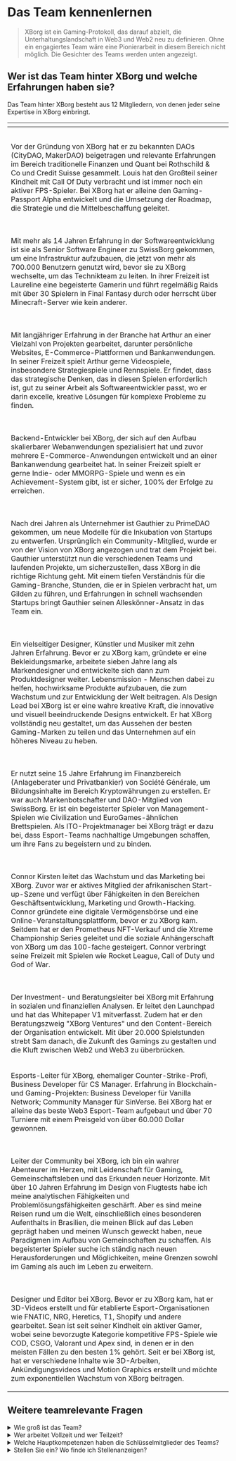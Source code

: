 # Das Team kennenlernen

> XBorg ist ein Gaming-Protokoll, das darauf abzielt, die Unterhaltungslandschaft in Web3 und Web2 neu zu definieren. Ohne ein engagiertes Team wäre eine Pionierarbeit in diesem Bereich nicht möglich. Die Gesichter des Teams werden unten angezeigt.

## Wer ist das Team hinter XBorg und welche Erfahrungen haben sie?

Das Team hinter XBorg besteht aus 12 Mitgliedern, von denen jeder seine Expertise in XBorg einbringt.

<table data-view="cards" data-full-width="true"><thead><tr><th></th><th data-hidden data-card-cover data-type="files"></th></tr></thead><tbody><tr><td><p><img src="../.gitbook/assets/image (7).png" alt=""></p><p>Vor der Gründung von XBorg hat er zu bekannten DAOs (CityDAO, MakerDAO) beigetragen und relevante Erfahrungen im Bereich traditionelle Finanzen und Quant bei Rothschild &#x26; Co und Credit Suisse gesammelt. Louis hat den Großteil seiner Kindheit mit Call Of Duty verbracht und ist immer noch ein aktiver FPS-Spieler. Bei XBorg hat er alleine den Gaming-Passport Alpha entwickelt und die Umsetzung der Roadmap, die Strategie und die Mittelbeschaffung geleitet.</p></td><td></td></tr><tr><td><p><img src="../.gitbook/assets/image (11).png" alt=""></p><p>Mit mehr als 14 Jahren Erfahrung in der Softwareentwicklung ist sie als Senior Software Engineer zu SwissBorg gekommen, um eine Infrastruktur aufzubauen, die jetzt von mehr als 700.000 Benutzern genutzt wird, bevor sie zu XBorg wechselte, um das Technikteam zu leiten. In ihrer Freizeit ist Laureline eine begeisterte Gamerin und führt regelmäßig Raids mit über 30 Spielern in Final Fantasy durch oder herrscht über Minecraft-Server wie kein anderer.</p></td><td></td></tr><tr><td><p><img src="../.gitbook/assets/image (12).png" alt=""></p><p>Mit langjähriger Erfahrung in der Branche hat Arthur an einer Vielzahl von Projekten gearbeitet, darunter persönliche Websites, E-Commerce-Plattformen und Bankanwendungen. In seiner Freizeit spielt Arthur gerne Videospiele, insbesondere Strategiespiele und Rennspiele. Er findet, dass das strategische Denken, das in diesen Spielen erforderlich ist, gut zu seiner Arbeit als Softwareentwickler passt, wo er darin excelle, kreative Lösungen für komplexe Probleme zu finden.</p></td><td></td></tr><tr><td><p><img src="../.gitbook/assets/image (1).png" alt=""></p><p>Backend-Entwickler bei XBorg, der sich auf den Aufbau skalierbarer Webanwendungen spezialisiert hat und zuvor mehrere E-Commerce-Anwendungen entwickelt und an einer Bankanwendung gearbeitet hat. In seiner Freizeit spielt er gerne Indie- oder MMORPG-Spiele und wenn es ein Achievement-System gibt, ist er sicher, 100% der Erfolge zu erreichen.</p></td><td></td></tr><tr><td><p><img src="../.gitbook/assets/image (2).png" alt=""></p><p>Nach drei Jahren als Unternehmer ist Gauthier zu PrimeDAO gekommen, um neue Modelle für die Inkubation von Startups zu entwerfen. Ursprünglich ein Community-Mitglied, wurde er von der Vision von XBorg angezogen und trat dem Projekt bei. Gauthier unterstützt nun die verschiedenen Teams und laufenden Projekte, um sicherzustellen, dass XBorg in die richtige Richtung geht. Mit einem tiefen Verständnis für die Gaming-Branche, Stunden, die er in Spielen verbracht hat, um Gilden zu führen, und Erfahrungen in schnell wachsenden Startups bringt Gauthier seinen Alleskönner-Ansatz in das Team ein.</p></td><td></td></tr><tr><td><p><img src="../.gitbook/assets/image (15).png" alt=""></p><p>Ein vielseitiger Designer, Künstler und Musiker mit zehn Jahren Erfahrung. Bevor er zu XBorg kam, gründete er eine Bekleidungsmarke, arbeitete sieben Jahre lang als Markendesigner und entwickelte sich dann zum Produktdesigner weiter. Lebensmission - Menschen dabei zu helfen, hochwirksame Produkte aufzubauen, die zum Wachstum und zur Entwicklung der Welt beitragen. Als Design Lead bei XBorg ist er eine wahre kreative Kraft, die innovative und visuell beeindruckende Designs entwickelt. Er hat XBorg vollständig neu gestaltet, um das Aussehen der besten Gaming-Marken zu teilen und das Unternehmen auf ein höheres Niveau zu heben.</p></td><td></td></tr><tr><td><p><img src="../.gitbook/assets/image (6).png" alt=""></p><p>Er nutzt seine 15 Jahre Erfahrung im Finanzbereich (Anlageberater und Privatbankier) von Société Générale, um Bildungsinhalte im Bereich Kryptowährungen zu erstellen. Er war auch Markenbotschafter und DAO-Mitglied von SwissBorg. Er ist ein begeisterter Spieler von Management-Spielen wie Civilization und EuroGames-ähnlichen Brettspielen. Als ITO-Projektmanager bei XBorg trägt er dazu bei, dass Esport-Teams nachhaltige Umgebungen schaffen, um ihre Fans zu begeistern und zu binden.</p></td><td></td></tr><tr><td><p><img src="../.gitbook/assets/image.png" alt=""></p><p>Connor Kirsten leitet das Wachstum und das Marketing bei XBorg. Zuvor war er aktives Mitglied der afrikanischen Start-up-Szene und verfügt über Fähigkeiten in den Bereichen Geschäftsentwicklung, Marketing und Growth-Hacking. Connor gründete eine digitale Vermögensbörse und eine Online-Veranstaltungsplattform, bevor er zu XBorg kam. Seitdem hat er den Prometheus NFT-Verkauf und die Xtreme Championship Series geleitet und die soziale Anhängerschaft von XBorg um das 100-fache gesteigert. Connor verbringt seine Freizeit mit Spielen wie Rocket League, Call of Duty und God of War.</p></td><td></td></tr><tr><td><p><img src="../.gitbook/assets/image (8).png" alt=""></p><p>Der Investment- und Beratungsleiter bei XBorg mit Erfahrung in sozialen und finanziellen Analysen. Er leitet den Launchpad und hat das Whitepaper V1 mitverfasst. Zudem hat er den Beratungszweig "XBorg Ventures" und den Content-Bereich der Organisation entwickelt. Mit über 20.000 Spielstunden strebt Sam danach, die Zukunft des Gamings zu gestalten und die Kluft zwischen Web2 und Web3 zu überbrücken.</p></td><td></td></tr><tr><td><p></p><p><img src="../.gitbook/assets/image (9).png" alt="">Esports-Leiter für XBorg, ehemaliger Counter-Strike-Profi, Business Developer für CS Manager. Erfahrung in Blockchain- und Gaming-Projekten: Business Developer für Vanilla Network; Community Manager für SinVerse. Bei XBorg hat er alleine das beste Web3 Esport-Team aufgebaut und über 70 Turniere mit einem Preisgeld von über 60.000 Dollar gewonnen.</p></td><td></td></tr><tr><td><p><img src="../.gitbook/assets/image (3).png" alt=""></p><p>Leiter der Community bei XBorg, ich bin ein wahrer Abenteurer im Herzen, mit Leidenschaft für Gaming, Gemeinschaftsleben und das Erkunden neuer Horizonte. Mit über 10 Jahren Erfahrung im Design von Flugtests habe ich meine analytischen Fähigkeiten und Problemlösungsfähigkeiten geschärft. Aber es sind meine Reisen rund um die Welt, einschließlich eines besonderen Aufenthalts in Brasilien, die meinen Blick auf das Leben geprägt haben und meinen Wunsch geweckt haben, neue Paradigmen im Aufbau von Gemeinschaften zu schaffen. Als begeisterter Spieler suche ich ständig nach neuen Herausforderungen und Möglichkeiten, meine Grenzen sowohl im Gaming als auch im Leben zu erweitern.</p></td><td></td></tr><tr><td><p><img src="../.gitbook/assets/image (10).png" alt=""></p><p>Designer und Editor bei XBorg. Bevor er zu XBorg kam, hat er 3D-Videos erstellt und für etablierte Esport-Organisationen wie FNATIC, NRG, Heretics, T1, Shopify und andere gearbeitet. Sean ist seit seiner Kindheit ein aktiver Gamer, wobei seine bevorzugte Kategorie kompetitive FPS-Spiele wie COD, CSGO, Valorant und Apex sind, in denen er in den meisten Fällen zu den besten 1% gehört. Seit er bei XBorg ist, hat er verschiedene Inhalte wie 3D-Arbeiten, Ankündigungsvideos und Motion Graphics erstellt und möchte zum exponentiellen Wachstum von XBorg beitragen.</p></td><td></td></tr></tbody></table>

## Weitere teamrelevante Fragen

<details>

<summary>Wie groß ist das Team?</summary>

Derzeit gibt es **12 Vollzeitmitarbeiter**.

</details>

<details>

<summary>Wer arbeitet Vollzeit und wer Teilzeit?</summary>

**Alle** Teammitglieder arbeiten Vollzeit.

</details>

<details>

<summary>Welche Hauptkompetenzen haben die Schlüsselmitglieder des Teams?</summary>

Unser Team verfügt über ein vielfältiges Kompetenzspektrum, aber wir alle teilen die Leidenschaft für Gaming und Esport. Unsere Fähigkeiten reichen von Softwareentwicklung und Smart Contract-Entwicklung bis hin zu Geschäftsentwicklung, Produktdesign und Community-Management.

</details>

<details>

<summary>Stellen Sie ein? Wo finde ich Stellenanzeigen?</summary>

Ja, wir suchen Softwareentwickler, Designer und Produktmanager. Die Stellenangebote finden Sie hier:&#x20;

[https://jobs.lever.co/swissborg?department=XBorg](https://jobs.lever.co/swissborg?department=XBorg)

</details>